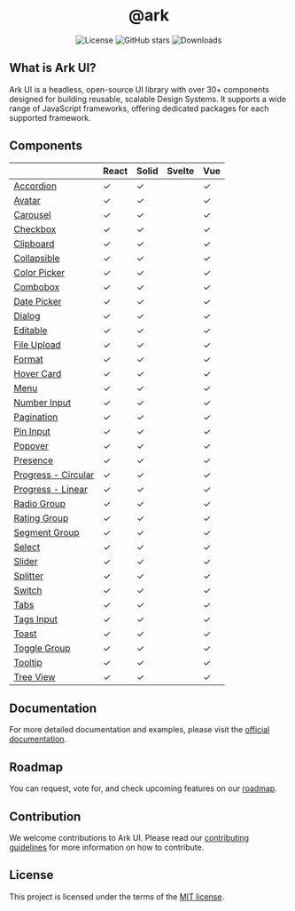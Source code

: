 <h1 align="center">@ark</h1>

<p align="center">
  <img alt="License" src="https://img.shields.io/npm/l/@ark-ui/react?style=for-the-badge" />
  <img alt="GitHub stars" src="https://img.shields.io/github/stars/chakra-ui/ark?logo=github&style=for-the-badge" />
  <img alt="Downloads" src="https://img.shields.io/npm/dt/@zag-js/core?style=for-the-badge" />
</p>

## What is Ark UI?

Ark UI is a headless, open-source UI library with over 30+ components designed for building
reusable, scalable Design Systems. It supports a wide range of JavaScript frameworks, offering
dedicated packages for each supported framework.

## Components

|                                                                                   | React | Solid | Svelte | Vue |
| --------------------------------------------------------------------------------- | ----- | ----- | ------ | --- |
| [Accordion](https://ark-ui.com/react/docs/components/accordion)                   | ✓     | ✓     |        | ✓   |
| [Avatar](https://ark-ui.com/react/docs/components/avatar)                         | ✓     | ✓     |        | ✓   |
| [Carousel](https://ark-ui.com/react/docs/components/carousel)                     | ✓     | ✓     |        | ✓   |
| [Checkbox](https://ark-ui.com/react/docs/components/checkbox)                     | ✓     | ✓     |        | ✓   |
| [Clipboard](https://ark-ui.com/react/docs/components/clipboard)                   | ✓     | ✓     |        | ✓   |
| [Collapsible](https://ark-ui.com/react/docs/components/collapsible)               | ✓     | ✓     |        | ✓   |
| [Color Picker](https://ark-ui.com/react/docs/components/color-picker)             | ✓     | ✓     |        | ✓   |
| [Combobox](https://ark-ui.com/react/docs/components/combobox)                     | ✓     | ✓     |        | ✓   |
| [Date Picker](https://ark-ui.com/react/docs/components/date-picker)               | ✓     | ✓     |        | ✓   |
| [Dialog](https://ark-ui.com/react/docs/components/dialog)                         | ✓     | ✓     |        | ✓   |
| [Editable](https://ark-ui.com/react/docs/components/editable)                     | ✓     | ✓     |        | ✓   |
| [File Upload](https://ark-ui.com/react/docs/components/file-upload)               | ✓     | ✓     |        | ✓   |
| [Format](https://ark-ui.com/react/docs/components/format)                         | ✓     | ✓     |        | ✓   |
| [Hover Card](https://ark-ui.com/react/docs/components/hover-card)                 | ✓     | ✓     |        | ✓   |
| [Menu](https://ark-ui.com/react/docs/components/menu)                             | ✓     | ✓     |        | ✓   |
| [Number Input](https://ark-ui.com/react/docs/components/number-input)             | ✓     | ✓     |        | ✓   |
| [Pagination](https://ark-ui.com/react/docs/components/pagination)                 | ✓     | ✓     |        | ✓   |
| [Pin Input](https://ark-ui.com/react/docs/components/pin-input)                   | ✓     | ✓     |        | ✓   |
| [Popover](https://ark-ui.com/react/docs/components/popover)                       | ✓     | ✓     |        | ✓   |
| [Presence](https://ark-ui.com/react/docs/components/presence)                     | ✓     | ✓     |        | ✓   |
| [Progress - Circular](https://ark-ui.com/react/docs/components/circular-progress) | ✓     | ✓     |        | ✓   |
| [Progress - Linear](https://ark-ui.com/react/docs/components/linear-progress)     | ✓     | ✓     |        | ✓   |
| [Radio Group](https://ark-ui.com/react/docs/components/radio-group)               | ✓     | ✓     |        | ✓   |
| [Rating Group](https://ark-ui.com/react/docs/components/rating-group)             | ✓     | ✓     |        | ✓   |
| [Segment Group](https://ark-ui.com/react/docs/components/segment-group)           | ✓     | ✓     |        | ✓   |
| [Select](https://ark-ui.com/react/docs/components/select)                         | ✓     | ✓     |        | ✓   |
| [Slider](https://ark-ui.com/react/docs/components/slider)                         | ✓     | ✓     |        | ✓   |
| [Splitter](https://ark-ui.com/react/docs/components/splitter)                     | ✓     | ✓     |        | ✓   |
| [Switch](https://ark-ui.com/react/docs/components/switch)                         | ✓     | ✓     |        | ✓   |
| [Tabs](https://ark-ui.com/react/docs/components/tabs)                             | ✓     | ✓     |        | ✓   |
| [Tags Input](https://ark-ui.com/react/docs/components/tags-input)                 | ✓     | ✓     |        | ✓   |
| [Toast](https://ark-ui.com/react/docs/components/toast)                           | ✓     | ✓     |        | ✓   |
| [Toggle Group](https://ark-ui.com/react/docs/components/toggle-group)             | ✓     | ✓     |        | ✓   |
| [Tooltip](https://ark-ui.com/react/docs/components/tooltip)                       | ✓     | ✓     |        | ✓   |
| [Tree View](https://ark-ui.com/react/docs/components/tree-view)                   | ✓     | ✓     |        | ✓   |

## Documentation

For more detailed documentation and examples, please visit the
[official documentation](https://ark-ui.com/).

## Roadmap

You can request, vote for, and check upcoming features on our [roadmap](https://ark-ui.canny.io/).

## Contribution

We welcome contributions to Ark UI. Please read our
[contributing guidelines](https://github.com/chakra-ui/ark/blob/main/CONTRIBUTING.md) for more
information on how to contribute.

## License

This project is licensed under the terms of the
[MIT license](https://github.com/chakra-ui/ark/blob/main/LICENSE).
